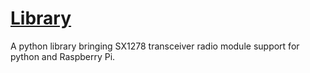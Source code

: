

# [Library](https://github.com/rpsreal/pySX127x/tree/master)

A python library bringing SX1278 transceiver radio module support for python and Raspberry Pi.
